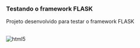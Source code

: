 ### Testando o framework FLASK

Projeto desenvolvido para testar o framework FLASK

<div style="display: inline_block"></br>
    <img align="center" alt="html5" src="https://img.shields.io/badge/Python-14354C?style=for-the-badge&logo=python&logoColor=white"/>

</div>




